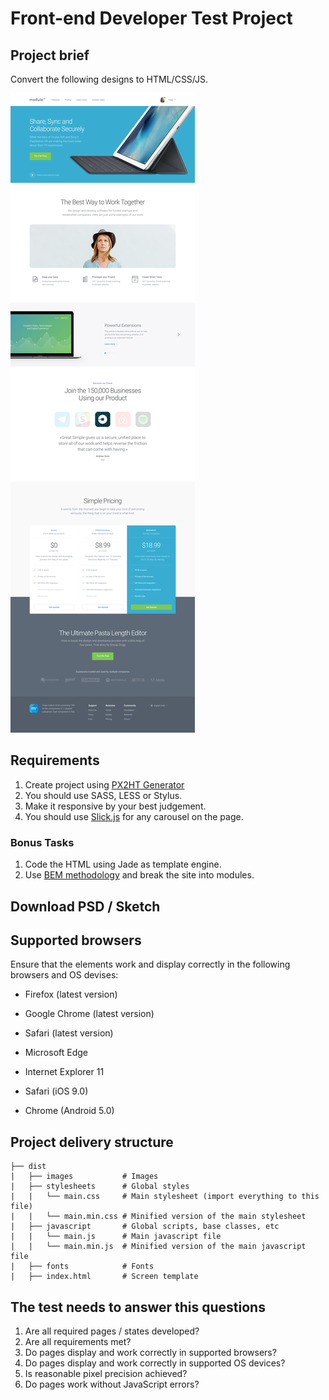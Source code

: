 # Front-end Developer Test Project

## Project brief

Convert the following designs to HTML/CSS/JS.

![preview](preview.png)

## Requirements

1. Create project using [PX2HT Generator](https://github.com/Pixel2HTML/pixel2html-generator)
2. You should use SASS, LESS or Stylus.
3. Make it responsive by your best judgement.
4. You should use [Slick.js](http://kenwheeler.github.io/slick/) for any 
carousel on the page.

### Bonus Tasks
1. Code the HTML using Jade as template engine.
2. Use [BEM methodology](https://en.bem.info/methodology/) and break the site 
into modules.

## Download PSD / Sketch

## Supported browsers

Ensure that the elements work and display correctly in the following browsers 
and OS devises:

- Firefox       (latest version)
- Google Chrome (latest version)
- Safari        (latest version)
- Microsoft Edge
- Internet Explorer 11

- Safari (iOS 9.0)
- Chrome (Android 5.0)

## Project delivery structure

~~~
├── dist
|   ├── images           # Images
|   ├── stylesheets      # Global styles
|   |   └── main.css     # Main stylesheet (import everything to this file)
|   |   └── main.min.css # Minified version of the main stylesheet
|   ├── javascript       # Global scripts, base classes, etc
|   |   └── main.js      # Main javascript file
|   |   └── main.min.js  # Minified version of the main javascript file
|   ├── fonts            # Fonts 
|   ├── index.html       # Screen template
~~~

## The test needs to answer this questions

1. Are all required pages / states developed?
2. Are all requirements met? 
3. Do pages display and work correctly in supported browsers? 
4. Do pages display and work correctly in supported OS devices? 
5. Is reasonable pixel precision achieved?
6. Do pages work without JavaScript errors?
